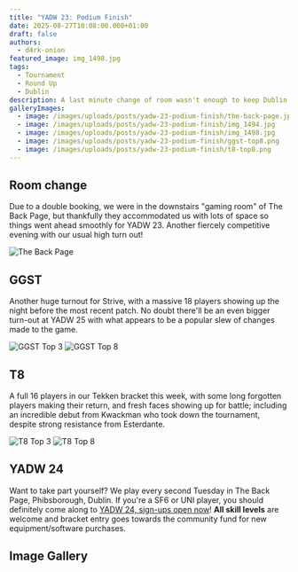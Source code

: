 ```yaml
---
title: "YADW 23: Podium Finish"
date: 2025-08-27T10:08:00.000+01:00
draft: false
authors:
  - d4rk-onion
featured_image: img_1498.jpg
tags:
  - Tournament
  - Round Up
  - Dublin
description: A last minute change of room wasn't enough to keep Dublin FGC down
galleryImages:
  - image: /images/uploads/posts/yadw-23-podium-finish/the-back-page.jpg
  - image: /images/uploads/posts/yadw-23-podium-finish/img_1494.jpg
  - image: /images/uploads/posts/yadw-23-podium-finish/img_1498.jpg
  - image: /images/uploads/posts/yadw-23-podium-finish/ggst-top8.png
  - image: /images/uploads/posts/yadw-23-podium-finish/t8-top8.png
---
```

## Room change

Due to a double booking, we were in the downstairs "gaming room" of The Back Page, but thankfully they accommodated us with lots of space so things went ahead smoothly for YADW 23. Another fiercely competitive evening with our usual high turn out!

![The Back Page](/images/uploads/posts/yadw-23-podium-finish/the-back-page.jpg)

## GGST

Another huge turnout for Strive, with a massive 18 players showing up the night before the most recent patch. No doubt there'll be an even bigger turn-out at YADW 25 with what appears to be a popular slew of changes made to the game.

![GGST Top 3](/images/uploads/posts/yadw-23-podium-finish/img_1494.jpg)
![GGST Top 8](/images/uploads/posts/yadw-23-podium-finish/ggst-top8.png)

## T8

A full 16 players in our Tekken bracket this week, with some long forgotten players making their return, and fresh faces showing up for battle; including an incredible debut from Kwackman who took down the tournament, despite strong resistance from Esterdante.

 
![T8 Top 3](/images/uploads/posts/yadw-23-podium-finish/img_1498.jpg)
![T8 Top 8](/images/uploads/posts/yadw-23-podium-finish/t8-top8.png)

## YADW 24

Want to take part yourself? We play every second Tuesday in The Back Page, Phibsborough, Dublin. If you're a SF6 or UNI player, you should definitely come along to [YADW 24, sign-ups open now](https://start.gg/yadw)! **All skill levels** are welcome and bracket entry goes towards the community fund for new equipment/software purchases.

## Image Gallery
